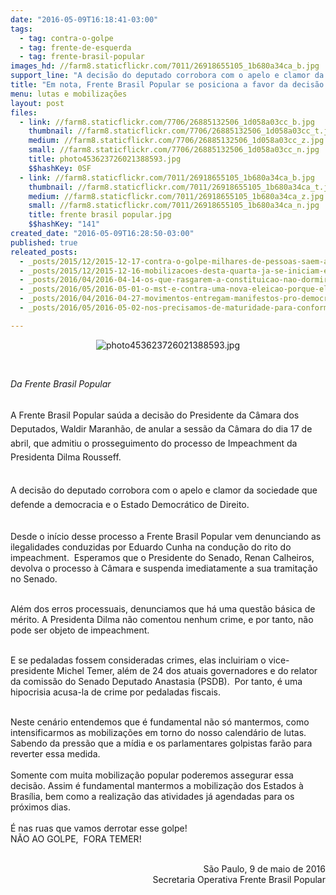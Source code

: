```yaml
---
date: "2016-05-09T16:18:41-03:00"
tags:
  - tag: contra-o-golpe
  - tag: frente-de-esquerda
  - tag: frente-brasil-popular
images_hd: //farm8.staticflickr.com/7011/26918655105_1b680a34ca_b.jpg
support_line: "A decisão do deputado corrobora com o apelo e clamor da sociedade que defende a democracia e o Estado Democrático de Direito.\n"
title: "Em nota, Frente Brasil Popular se posiciona a favor da decisão do deputado Waldir Maranhão"
menu: lutas e mobilizações
layout: post
files:
  - link: //farm8.staticflickr.com/7706/26885132506_1d058a03cc_b.jpg
    thumbnail: //farm8.staticflickr.com/7706/26885132506_1d058a03cc_t.jpg
    medium: //farm8.staticflickr.com/7706/26885132506_1d058a03cc_z.jpg
    small: //farm8.staticflickr.com/7706/26885132506_1d058a03cc_n.jpg
    title: photo453623726021388593.jpg
    $$hashKey: 0SF
  - link: //farm8.staticflickr.com/7011/26918655105_1b680a34ca_b.jpg
    thumbnail: //farm8.staticflickr.com/7011/26918655105_1b680a34ca_t.jpg
    medium: //farm8.staticflickr.com/7011/26918655105_1b680a34ca_z.jpg
    small: //farm8.staticflickr.com/7011/26918655105_1b680a34ca_n.jpg
    title: frente brasil popular.jpg
    $$hashKey: "141"
created_date: "2016-05-09T16:28:50-03:00"
published: true
releated_posts:
  - _posts/2015/12/2015-12-17-contra-o-golpe-milhares-de-pessoas-saem-as-ruas-na-bahia.md
  - _posts/2015/12/2015-12-16-mobilizacoes-desta-quarta-ja-se-iniciam-em-diversas-partes-do-brasil.md
  - _posts/2016/04/2016-04-14-os-que-rasgarem-a-constituicao-nao-dormirao-em-paz-diz-dirigente-do-mst.md
  - _posts/2016/05/2016-05-01-o-mst-e-contra-uma-nova-eleicao-porque-ela-legalizaria-o-golpe-afirma-dirigente.md
  - _posts/2016/04/2016-04-27-movimentos-entregam-manifestos-pro-democracia-ao-senado-e-stf.md
  - _posts/2016/05/2016-05-02-nos-precisamos-de-maturidade-para-conformar-uma-unidade-basica-superando-as-atuais-divergencias-afirma-gilberto-carvalho.md

---
```

<p style="text-align:center"><img alt="photo453623726021388593.jpg" src="//farm8.staticflickr.com/7706/26885132506_1d058a03cc_b.jpg" /></p>

<p>&nbsp;</p>

<p><em>Da Frente Brasil Popular&nbsp;</em></p>

<p><br />
<span style="line-height: 1.6;">A Frente Brasil Popular sa&uacute;da a decis&atilde;o do Presidente da C&acirc;mara dos Deputados, Waldir Maranh&atilde;o, de anular a sess&atilde;o da C&acirc;mara do dia 17 de abril, que admitiu o prosseguimento do processo de Impeachment da Presidenta Dilma Rousseff. </span></p>

<p><br />
<span style="line-height: 1.6;">A decis&atilde;o do deputado corrobora com o apelo e clamor da sociedade que defende a democracia e o Estado Democr&aacute;tico de Direito.</span></p>

<p><br />
Desde o in&iacute;cio desse processo a Frente Brasil Popular vem denunciando as ilegalidades conduzidas por Eduardo Cunha na condu&ccedil;&atilde;o do rito do impeachment. &nbsp;Esperamos que o Presidente do Senado, Renan Calheiros, devolva o processo &agrave; C&acirc;mara e suspenda imediatamente a sua tramita&ccedil;&atilde;o no Senado.</p>

<p><br />
Al&eacute;m dos erros processuais, denunciamos que h&aacute; uma quest&atilde;o b&aacute;sica de m&eacute;rito. A Presidenta Dilma n&atilde;o comentou nenhum crime, e por tanto, n&atilde;o pode ser objeto de impeachment.</p>

<p><br />
E se pedaladas fossem consideradas crimes, elas incluiriam o vice-presidente Michel Temer, al&eacute;m de 24 dos atuais governadores e do relator da comiss&atilde;o do Senado Deputado Anastasia (PSDB). &nbsp;Por tanto, &eacute; uma hipocrisia acusa-la de crime por pedaladas fiscais.&nbsp;</p>

<p><br />
Neste cen&aacute;rio entendemos que &eacute; fundamental n&atilde;o s&oacute; mantermos, como intensificarmos as mobiliza&ccedil;&otilde;es em torno do nosso calend&aacute;rio de lutas. Sabendo da press&atilde;o que a m&iacute;dia e os parlamentares golpistas far&atilde;o para reverter essa medida.<br />
<br />
Somente com muita mobiliza&ccedil;&atilde;o popular poderemos assegurar essa decis&atilde;o. Assim &eacute; fundamental mantermos a mobiliza&ccedil;&atilde;o dos Estados &agrave; Bras&iacute;lia, bem como a realiza&ccedil;&atilde;o das atividades j&aacute; agendadas para os pr&oacute;ximos dias.<br />
&nbsp;<br />
&Eacute; nas ruas que vamos derrotar esse golpe!<br />
N&Atilde;O AO GOLPE, &nbsp;FORA TEMER!</p>

<p style="text-align: right;"><br />
S&atilde;o Paulo, 9 de maio de 2016<br />
Secretaria Operativa Frente Brasil Popular</p>
